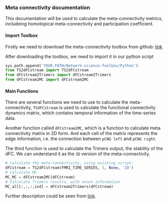 ### Meta connectivity documentation

This documentation will be used to calculate the meta-connectivity metrics, includeing homotopical meta-connectivity and participation coefficient.

#### Import Toolbox

Firstly we need to download the meta-connectivity toolbox from github: [link](https://github.com/unbekanntt/Network-science-Toolbox)

After downloading the toolbox, we need to import it in our python script
```python
sys.path.append('YOUR_PATH/Network-science-Toolbox/Python')
from TS2dFCstream import TS2dFCstream
from dFCstream2Trimers import dFCstream2Trimers
from dFCstream2MC import dFCstream2MC
```

#### Main Functions

There are several functions we need to use to calculate the meta-connectivity, `TSdFCstream` is used to calculate the functional connectivity dynamics matrix, which contains temporal information of the time-series data. 

Another function called `dFCstream2MC`, which is a function to calculate meta connectivity matrix in 2D form. And each cell of the matrix represents the edge information, i.e. the connection between `pCNG left` and `pCNG right`.

The third function is used to calculate the Trimers output, the stability of the dFC. We can understand it as the `3D` version of the meta-connectivity.

```python
# calculate the meta-connectivity, using existing script:
dFCstream = TS2dFCstream(FMRI_TIME_SERIES, 5, None, '2D')
# Calculate MC
MC_MC = dFCstream2MC(dFCstream)
# Calculate Trimers results, with nxnxn information
MC_all[:,:,:,ind] = dFCstream2Trimers(dFCstream)
```

Further description could be seen from [link](https://github.com/unbekanntt/Network-science-Toolbox).
